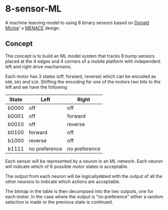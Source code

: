 # 8-sensor-ML

A machine learning model to using 8 binary sensors based
on [Donald Michie](https://en.wikipedia.org/wiki/Donald_Michie)'
s [MENACE](https://opendatascience.com/menace-donald-michie-tic-tac-toe-machine-learning/) design.

## Concept

The concept is to build an ML model system that tracks 8 bump sensors placed at the 4 edges and 4 corners of a mobile
platform with independent left and right drive mechanisms.

Each motor has 3 states (off, forward, reverse) which can be encoded as
`b00`, `b01` and `b10`. Shifting the encoding for one of the motors two bits to the left and we have the following

 State | Left          | Right         
 -------|---------------|---------------
 b0000 | off           | off           
 b0001 | off           | forward       
 b0010 | off           | reverse       
 b0100 | forward       | off           
 b1000 | reverse       | off           
 b1111 | no preference | no preference 

Each sensor will be represented by a neuron in an ML network. Each neuron will indicate which of 6 possible motor states
is acceptable.

The output from each neuron will be logically`AND`ed with the output of all the other neurons to indicate which actions
are acceptable.

The bitmap in the table is then decompsed into the two outputs, one for each motor. In the case where the output is "no
preference" either a random selection is made or the previous state is continued.